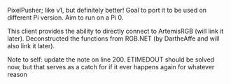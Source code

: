PixelPusher; like v1, but definitely better! Goal to port it to be used on different Pi version. Aim to run on a Pi 0.

This client provides the ability to directly connect to ArtemisRGB (will link it later). Deconstructed the functions from RGB.NET (by DartheAffe and will also link it later).

Note to self: update the note on line 200. ETIMEDOUT should be solved now, but that serves as a catch for if it ever happens again for whatever reason
